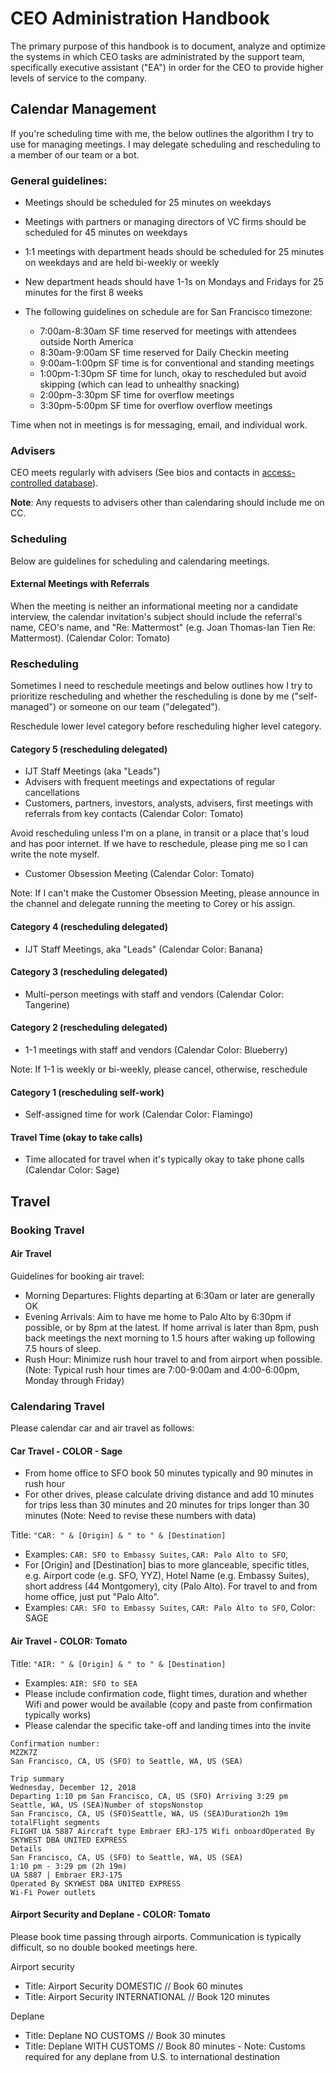 # CEO Administration Handbook 

The primary purpose of this handbook is to document, analyze and optimize the systems in which CEO tasks are administrated by the support team, specifically executive assistant ("EA") in order for the CEO to provide higher levels of service to the company. 

## Calendar Management 

If you're scheduling time with me, the below outlines the algorithm I try to use for managing meetings. I may delegate scheduling and rescheduling to a member of our team or a bot. 

### General guidelines: 

- Meetings should be scheduled for 25 minutes on weekdays 
- Meetings with partners or managing directors of VC firms should be scheduled for 45 minutes on weekdays
- 1:1 meetings with department heads should be scheduled for 25 minutes on weekdays and are held bi-weekly or weekly
- New department heads should have 1-1s on Mondays and Fridays for 25 minutes for the first 8 weeks 

- The following guidelines on schedule are for San Francisco timezone: 
  - 7:00am-8:30am SF time reserved for meetings with attendees outside North America
  - 8:30am-9:00am SF time reserved for Daily Checkin meeting     
  - 9:00am-1:00pm SF time is for conventional and standing meetings  
  - 1:00pm-1:30pm SF time for lunch, okay to rescheduled but avoid skipping (which can lead to unhealthy snacking)   
  - 2:00pm-3:30pm SF time for overflow meetings 
  - 3:30pm-5:00pm SF time for overflow overflow meetings 

Time when not in meetings is for messaging, email, and individual work. 

### Advisers 

CEO meets regularly with advisers (See bios and contacts in [access-controlled database](https://airtable.com/shresRqSDFcqCN6lz)). 

**Note**: Any requests to advisers other than calendaring should include me on CC.

### Scheduling

Below are guidelines for scheduling and calendaring meetings.

#### External Meetings with Referrals

When the meeting is neither an informational meeting nor a candidate interview, the calendar invitation's subject should include the referral's name, CEO's name, and "Re: Mattermost" (e.g. Joan Thomas-Ian Tien Re: Mattermost). (Calendar Color: Tomato) 

### Rescheduling 

Sometimes I need to reschedule meetings and below outlines how I try to prioritize rescheduling and whether the rescheduling is done by me ("self-managed") or someone on our team ("delegated").

Reschedule lower level category before rescheduling higher level category.

#### Category 5 (rescheduling delegated) 

- IJT Staff Meetings (aka "Leads") 
- Advisers with frequent meetings and expectations of regular cancellations
- Customers, partners, investors, analysts, advisers, first meetings with referrals from key contacts (Calendar Color: Tomato) 

Avoid rescheduling unless I'm on a plane, in transit or a place that's loud and has poor internet. If we have to reschedule, please ping me so I can write the note myself. 

- Customer Obsession Meeting (Calendar Color: Tomato) 

Note: If I can't make the Customer Obsession Meeting, please announce in the channel and delegate running the meeting to Corey or his assign. 

#### Category 4 (rescheduling delegated) 

- IJT Staff Meetings, aka "Leads" (Calendar Color: Banana) 

#### Category 3 (rescheduling delegated) 

- Multi-person meetings with staff and vendors (Calendar Color: Tangerine) 

#### Category 2 (rescheduling delegated) 

- 1-1 meetings with staff and vendors (Calendar Color: Blueberry) 

Note: If 1-1 is weekly or bi-weekly, please cancel, otherwise, reschedule

#### Category 1 (rescheduling self-work) 

- Self-assigned time for work (Calendar Color: Flamingo) 

#### Travel Time (okay to take calls) 

- Time allocated for travel when it's typically okay to take phone calls (Calendar Color: Sage) 

## Travel 

### Booking Travel

#### Air Travel

Guidelines for booking air travel:

- Morning Departures: Flights departing at 6:30am or later are generally OK 
- Evening Arrivals: Aim to have me home to Palo Alto by 6:30pm if possible, or by 8pm at the latest. If home arrival is later than 8pm, push back meetings the next morning to 1.5 hours after waking up following 7.5 hours of sleep.
- Rush Hour: Minimize rush hour travel to and from airport when possible. (Note: Typical rush hour times are 7:00-9:00am and 4:00-6:00pm, Monday through Friday)


### Calendaring Travel

Please calendar car and air travel as follows: 

#### Car Travel - COLOR - Sage  

- From home office to SFO book 50 minutes typically and 90 minutes in rush hour 
- For other drives, please calculate driving distance and add 10 minutes for trips less than 30 minutes and 20 minutes for trips longer than 30 minutes (Note: Need to revise these numbers with data) 

Title: `"CAR: " & [Origin] & " to " & [Destination]`
- Examples: `CAR: SFO to Embassy Suites`, `CAR: Palo Alto to SFO`, 
- For [Origin] and [Destination] bias to more glanceable, specific titles, e.g. Airport code (e.g. SFO, YYZ), Hotel Name (e.g. Embassy Suites), short address (44 Montgomery), city (Palo Alto). For travel to and from home office, just put "Palo Alto".  
- Examples: `CAR: SFO to Embassy Suites`, `CAR: Palo Alto to SFO`, 
Color: SAGE 

#### Air Travel - COLOR: Tomato 
 
Title: `"AIR: " & [Origin] & " to " & [Destination]`
- Examples: `AIR: SFO to SEA`
- Please include confirmation code, flight times, duration and whether Wifi and power would be available (copy and paste from confirmation typically works) 
- Please calendar the specific take-off and landing times into the invite  

```
Confirmation number:
MZZK7Z
San Francisco, CA, US (SFO) to Seattle, WA, US (SEA)

Trip summary
Wednesday, December 12, 2018
Departing 1:10 pm San Francisco, CA, US (SFO) Arriving 3:29 pm Seattle, WA, US (SEA)Number of stopsNonstop
San Francisco, CA, US (SFO)Seattle, WA, US (SEA)Duration2h 19m totalFlight segments
FLIGHT UA 5887 Aircraft type Embraer ERJ-175 Wifi onboardOperated By SKYWEST DBA UNITED EXPRESS
Details
San Francisco, CA, US (SFO) to Seattle, WA, US (SEA)
1:10 pm - 3:29 pm (2h 19m)
UA 5887 | Embraer ERJ-175
Operated By SKYWEST DBA UNITED EXPRESS
Wi-Fi Power outlets
```

#### Airport Security and Deplane - COLOR: Tomato

Please book time passing through airports. Communication is typically difficult, so no double booked meetings here. 

Airport security 
- Title: Airport Security DOMESTIC // Book 60 minutes   
- Title: Airport Security INTERNATIONAL // Book 120 minutes

Deplane 
- Title: Deplane NO CUSTOMS // Book 30 minutes  
- Title: Deplane WITH CUSTOMS // Book 80 minutes - Note: Customs required for any deplane from U.S. to international destination


